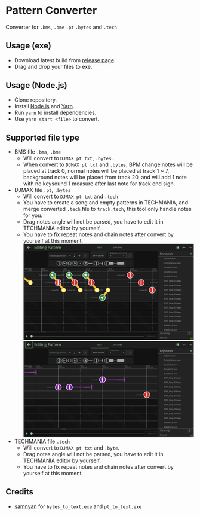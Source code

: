 # Pattern Converter
Converter for `.bms`, `.bme` `.pt` `.bytes` and `.tech` 

## Usage (exe)
- Download latest build from [release page](https://github.com/rogeraabbccdd/PT2TECH/releases/latest).
- Drag and drop your files to exe.

## Usage (Node.js)
- Clone repository.
- Install [Node.js](https://nodejs.org/en/) and [Yarn](https://yarnpkg.com/).
- Run `yarn` to install dependencies.
- Use `yarn start <file>` to convert.

## Supported file type
- BMS file `.bms`, `.bme`
  - Will convert to `DJMAX pt txt`, `.bytes`.
  - When convert to `DJMAX pt txt` and `.bytes`, BPM change notes will be placed at track 0, normal notes will be placed at track 1 ~ 7, background notes will be placed from track 20, and will add 1 note with no keysound 1 measure after last note for track end sign.
- DJMAX file `.pt`, `.bytes`
  - Will convert to `DJMAX pt txt` and `.tech`
  - You have to create a song and empty patterns in TECHMANIA, and merge converted `.tech` file to `track.tech`, this tool only handle notes for you.
  - Drag notes angle will not be parsed, you have to edit it in TECHMANIA editor by yourself.
  - You have to fix repeat notes and chain notes after convert by yourself at this moment.  
    ![](./readme_assets/chain.png)
    ![](./readme_assets/repeat.png)
- TECHMANIA file `.tech`
  - Will convert to `DJMAX pt txt` and `.byte`.
  - Drag notes angle will not be parsed, you have to edit it in TECHMANIA editor by yourself.
  - You have to fix repeat notes and chain notes after convert by yourself at this moment.  

## Credits
- [samnyan](https://github.com/samnyan) for `bytes_to_text.exe` and `pt_to_text.exe`
